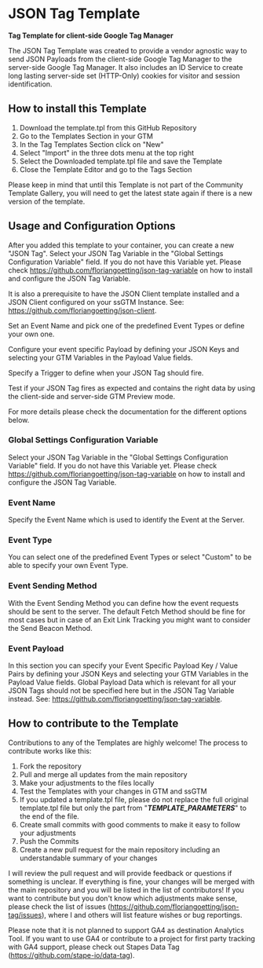 # JSON Tag Template

**Tag Template for client-side Google Tag Manager**

The JSON Tag Template was created to provide a vendor agnostic way to send JSON Payloads from the client-side Google Tag Manager to the server-side Google Tag Manager. It also includes an ID Service to create long lasting server-side set (HTTP-Only) cookies for visitor and session identification.

## How to install this Template
1. Download the template.tpl from this GitHub Repository
2. Go to the Templates Section in your GTM
3. In the Tag Templates Section click on "New"
4. Select "Import" in the three dots menu at the top right
5. Select the Downloaded template.tpl file and save the Template
6. Close the Template Editor and go to the Tags Section

Please keep in mind that until this Template is not part of the Community Template Gallery, you will need to get the latest state again if there is a new version of the template.

## Usage and Configuration Options
After you added this template to your container, you can create a new "JSON Tag". Select your JSON Tag Variable in the "Global Settings Configuration Variable" field. If you do not have this Variable yet. Please check https://github.com/floriangoetting/json-tag-variable on how to install and configure the JSON Tag Variable.

It is also a prerequisite to have the JSON Client template installed and a JSON Client configured on your ssGTM Instance. See: https://github.com/floriangoetting/json-client.

Set an Event Name and pick one of the predefined Event Types or define your own one.

Configure your event specific Payload by defining your JSON Keys and selecting your GTM Variables in the Payload Value fields.

Specify a Trigger to define when your JSON Tag should fire.

Test if your JSON Tag fires as expected and contains the right data by using the client-side and server-side GTM Preview mode.

For more details please check the documentation for the different options below.

### Global Settings Configuration Variable
Select your JSON Tag Variable in the "Global Settings Configuration Variable" field. If you do not have this Variable yet. Please check https://github.com/floriangoetting/json-tag-variable on how to install and configure the JSON Tag Variable.

### Event Name
Specify the Event Name which is used to identify the Event at the Server.

### Event Type
You can select one of the predefined Event Types or select "Custom" to be able to specify your own Event Type.

### Event Sending Method
With the Event Sending Method you can define how the event requests should be sent to the server. The default Fetch Method should be fine for most cases but in case of an Exit Link Tracking you might want to consider the Send Beacon Method.

### Event Payload
In this section you can specify your Event Specific Payload Key / Value Pairs by defining your JSON Keys and selecting your GTM Variables in the Payload Value fields. Global Payload Data which is relevant for all your JSON Tags should not be specified here but in the JSON Tag Variable instead. See: https://github.com/floriangoetting/json-tag-variable.

## How to contribute to the Template
Contributions to any of the Templates are highly welcome! The process to contribute works like this:

1. Fork the repository
2. Pull and merge all updates from the main repository
3. Make your adjustments to the files locally
4. Test the Templates with your changes in GTM and ssGTM
5. If you updated a template.tpl file, please do not replace the full original template.tpl file but only the part from "___TEMPLATE_PARAMETERS___" to the end of the file.
6. Create small commits with good comments to make it easy to follow your adjustments
7. Push the Commits
8. Create a new pull request for the main repository including an understandable summary of your changes

I will review the pull request and will provide feedback or questions if something is unclear. If everything is fine, your changes will be merged with the main repository and you will be listed in the list of contributors!
If you want to contribute but you don't know which adjustments make sense, please check the list of issues (https://github.com/floriangoetting/json-tag/issues), where I and others will list feature wishes or bug reportings.

Please note that it is not planned to support GA4 as destination Analytics Tool. If you want to use GA4 or contribute to a project for first party tracking with GA4 support, please check out Stapes Data Tag (https://github.com/stape-io/data-tag).
